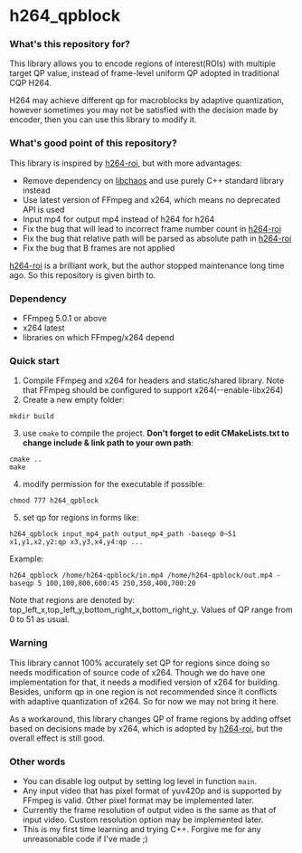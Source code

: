 # h264_qpblock

### What's this repository for?
This library allows you to encode regions of interest(ROIs) with multiple target QP value, instead of frame-level uniform QP adopted in traditional CQP H264.

H264 may achieve different qp for macroblocks by adaptive quantization, however sometimes you may not be satisfied with the decision made by encoder, then you can use this library to modify it.

### What's good point of this repository?
This library is inspired by [h264-roi](https://github.com/ChaoticEnigma/h264-roi), but with more advantages:

- Remove dependency on [libchaos](https://github.com/ChaoticEnigma/libchaos) and use purely C++ standard library instead
- Use latest version of FFmpeg and x264, which means no deprecated API is used
- Input mp4 for output mp4 instead of h264 for h264
- Fix the bug that will lead to incorrect frame number count in [h264-roi](https://github.com/ChaoticEnigma/h264-roi)
- Fix the bug that relative path will be parsed as absolute path in [h264-roi](https://github.com/ChaoticEnigma/h264-roi)
- Fix the bug that B frames are not applied

[h264-roi](https://github.com/ChaoticEnigma/h264-roi) is a brilliant work, but the author stopped maintenance long time ago. So this repository is given birth to.

### Dependency
- FFmpeg 5.0.1 or above
- x264 latest
- libraries on which FFmpeg/x264 depend

### Quick start
1. Compile FFmpeg and x264 for headers and static/shared library. Note that FFmpeg should be configured to support x264(--enable-libx264)
2. Create a new empty folder:
```shell
mkdir build
```
3. use `cmake` to compile the project. **Don't forget to edit CMakeLists.txt to change include & link path to your own path**:
```shell
cmake ..
make
```
4. modify permission for the executable if possible:
```shell
chmod 777 h264_qpblock
```
5. set qp for regions in forms like:
```shell
h264_qpblock input_mp4_path output_mp4_path -baseqp 0~51 x1,y1,x2,y2:qp x3,y3,x4,y4:qp ...
```
Example:
```shell
h264_qpblock /home/h264-qpblock/in.mp4 /home/h264-qpblock/out.mp4 -baseqp 5 100,100,800,600:45 250,350,400,700:20
```
Note that regions are denoted by: top_left_x,top_left_y,bottom_right_x,bottom_right_y.
Values of QP range from 0 to 51 as usual.

### Warning
This library cannot 100% accurately set QP for regions since doing so needs modification of source code of x264. Though we do have one implementation for that, it needs a modified version of x264 for building. Besides, uniform qp in one region is not recommended since it conflicts with adaptive quantization of x264. So for now we may not bring it here.

As a workaround, this library changes QP of frame regions by adding offset based on decisions made by x264, which is adopted by [h264-roi](https://github.com/ChaoticEnigma/h264-roi), but the overall effect is still good.

### Other words
- You can disable log output by setting log level in function `main`.
- Any input video that has pixel format of yuv420p and is supported by FFmpeg is valid. Other pixel format may be implemented later.
- Currently the frame resolution of output video is the same as that of input video. Custom resolution option may be implemented later.
- This is my first time learning and trying C++. Forgive me for any unreasonable code if I've made ;)
